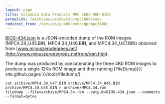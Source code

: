 ```yaml
---
layout: page
title: Columbia Data Products MPC 1600 ROM BIOS
permalink: /machines/pcx86/cdp/mpc1600/rom/
redirect_from: /devices/pcx86/rom/cdp/mpc1600/
---
```


[BIOS-434.json](BIOS-434.json) is a JSON-encoded dump of the ROM images (MPC4.34_U45.BIN, MPC4.34_U46.BIN, and
MPC4.34_U47.BIN) obtained from [www.minuszerodegrees.net](http://www.minuszerodegrees.net/rom/rom.htm).  

The dump was produced by concatenating the three 4Kb ROM images to produce a single 12Kb ROM image and then running
[FileDump]({{ site.github.pages }}/tools/filedump/):

	cat archive/MPC4.34_U47.BIN archive/MPC4.34_U46.BIN archive/MPC4.34_U45.BIN > archive/MPC4.34.rom
	filedump --file=archive/MPC4.34.rom --output=BIOS-434.json --comments --format=bytes
